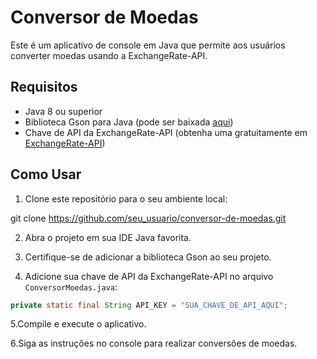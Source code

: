 # Conversor de Moedas

Este é um aplicativo de console em Java que permite aos usuários converter moedas usando a ExchangeRate-API.

## Requisitos

- Java 8 ou superior
- Biblioteca Gson para Java (pode ser baixada [aqui](https://github.com/google/gson))
- Chave de API da ExchangeRate-API (obtenha uma gratuitamente em [ExchangeRate-API](https://www.exchangerate-api.com/))

## Como Usar

1. Clone este repositório para o seu ambiente local:

git clone https://github.com/seu_usuario/conversor-de-moedas.git


2. Abra o projeto em sua IDE Java favorita.

3. Certifique-se de adicionar a biblioteca Gson ao seu projeto.

4. Adicione sua chave de API da ExchangeRate-API no arquivo `ConversorMoedas.java`:

```java
private static final String API_KEY = "SUA_CHAVE_DE_API_AQUI";
```
5.Compile e execute o aplicativo.

6.Siga as instruções no console para realizar conversões de moedas.
